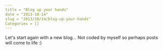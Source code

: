 ```yaml
---
title = "Blog up your hands"
date = "2013-10-14"
slug = "2013/10/14/blog-up-your-hands"
Categories = []
---
```


Let's start again with a new blog...
Not coded by myself so perhaps posts will come to life :)
